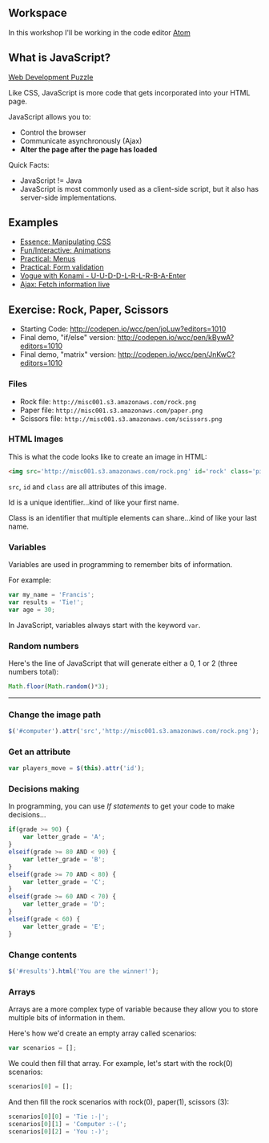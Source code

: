 ## Workspace
In this workshop I'll be working in the code editor [Atom](http://atom.io)


## What is JavaScript?
[Web Development Puzzle](http://making-the-internet.s3.amazonaws.com/misc-puzzle.png)

Like CSS, JavaScript is more code that gets incorporated into your HTML page.

JavaScript allows you to:

* Control the browser
* Communicate asynchronously (Ajax)
* **Alter the page after the page has loaded**

Quick Facts:

* JavaScript != Java
* JavaScript is most commonly used as a client-side script, but it also has server-side implementations.



## Examples
* [Essence: Manipulating CSS](http://codepen.io/wcc/pen/stncu/)
* [Fun/Interactive: Animations](https://photojojo.com/awesomeness/backup-battery-buddy)
* [Practical: Menus](https://www.google.com/)
* [Practical: Form validation](https://wwws.mint.com/login.event?task=S)
* [Vogue with Konami - U-U-D-D-L-R-L-R-B-A-Enter](http://www.vogue.co.uk/)
* [Ajax: Fetch information live](http://instantdomainsearch.com/)



## Exercise: Rock, Paper, Scissors

* Starting Code: <http://codepen.io/wcc/pen/joLuw?editors=1010>
* Final demo, "if/else" version: <http://codepen.io/wcc/pen/kBywA?editors=1010>
* Final demo, "matrix" version: <http://codepen.io/wcc/pen/JnKwC?editors=1010>

<!--
1. Explain everything going on in the starting code
2. How would we build this logic if we were playing it without a computer?

3. Create a variable computers move between 0 and 2  Math.floor(Math.random()*3);
4. Convert this numeric move into rock paper or scissors
5. Change the computer's image
-->


### Files
* Rock file: `http://misc001.s3.amazonaws.com/rock.png`
* Paper file: `http://misc001.s3.amazonaws.com/paper.png`
* Scissors file: `http://misc001.s3.amazonaws.com/scissors.png`



### HTML Images
This is what the code looks like to create an image in HTML:

```html
<img src='http://misc001.s3.amazonaws.com/rock.png' id='rock' class='piece'>
```

`src`, `id` and `class` are all attributes of this image.

Id is a unique identifier...kind of like your first name.

Class is an identifier that multiple elements can share...kind of like your last name.



### Variables
Variables are used in programming to remember bits of information.

For example:

```js
var my_name = 'Francis';
var results = 'Tie!';
var age = 30;
```

In JavaScript, variables always start with the keyword `var`.



### Random numbers
Here's the line of JavaScript that will generate either a 0, 1 or 2 (three numbers total):

```js
Math.floor(Math.random()*3);
```



---
### Change the image path

```js
$('#computer').attr('src','http://misc001.s3.amazonaws.com/rock.png');
```


### Get an attribute

```js
var players_move = $(this).attr('id');
```


### Decisions making

In programming, you can use *If statements* to get your code to make decisions...

```js
if(grade >= 90) {
	var letter_grade = 'A';
}
elseif(grade >= 80 AND < 90) {
	var letter_grade = 'B';
}
elseif(grade >= 70 AND < 80) {
	var letter_grade = 'C';
}
elseif(grade >= 60 AND < 70) {
	var letter_grade = 'D';
}
elseif(grade < 60) {
	var letter_grade = 'E';
}
```


### Change contents

```js
$('#results').html('You are the winner!');
```


### Arrays

Arrays are a more complex type of variable because they allow you to store multiple bits of information in them.

Here's how we'd create an empty array called scenarios:

```js
var scenarios = [];
```

We could then fill that array. For example, let's start with the rock(0) scenarios:

```js
scenarios[0] = [];
```

And then fill the rock scenarios with rock(0), paper(1), scissors (3):

```js
scenarios[0][0] = 'Tie :-|';
scenarios[0][1] = 'Computer :-(';
scenarios[0][2] = 'You :-)';
```
